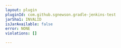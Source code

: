 ```yaml
---
layout: plugin
pluginId: com.github.sgnewson.gradle-jenkins-test
jarSha1: INVALID
isJarAvailable: false
error: NONE
violations: []

---
```

